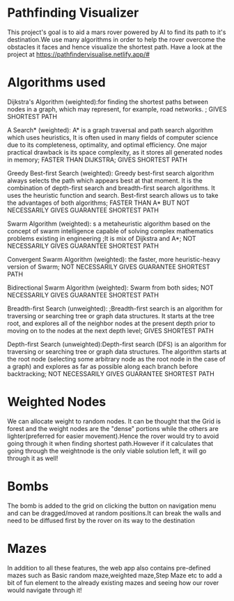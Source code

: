 # Pathfinding Visualizer

This project's goal is to aid a mars rover powered by AI to find its path to it's destination.We use many algorithms in order to help the rover overcome the obstacles it faces and hence visualize the shortest path. Have a look at the project at https://pathfindervisualise.netlify.app/#

# Algorithms used

Dijkstra's Algorithm (weighted):for finding the shortest paths between nodes in a graph, which may represent, for example, road networks. ; GIVES SHORTEST PATH

A Search* (weighted): A* is a graph traversal and path search algorithm which uses heuristics, It is often used in many fields of computer science due to its completeness, optimality, and optimal efficiency. One major practical drawback is its space complexity, as it stores all generated nodes in memory;  FASTER THAN DIJKSTRA; GIVES SHORTEST PATH

Greedy Best-first Search (weighted): Greedy best-first search algorithm always selects the path which appears best at that moment. It is the combination of depth-first search and breadth-first search algorithms. It uses the heuristic function and search. Best-first search allows us to take the advantages of both algorithms; FASTER THAN A* BUT NOT NECESSARILY GIVES GUARANTEE SHORTEST PATH

Swarm Algorithm (weighted): s a metaheuristic algorithm based on the concept of swarm intelligence capable of solving complex mathematics problems existing in engineering ;It is  mix of Dijkstra and A*; NOT NECESSARILY GIVES GUARANTEE SHORTEST PATH

Convergent Swarm Algorithm (weighted): the faster, more heuristic-heavy version of Swarm;  NOT NECESSARILY GIVES GUARANTEE SHORTEST PATH

Bidirectional Swarm Algorithm (weighted): Swarm from both sides; NOT NECESSARILY GIVES GUARANTEE SHORTEST PATH

Breadth-first Search (unweighted): ;Breadth-first search is an algorithm for traversing or searching tree or graph data structures. It starts at the tree root, and explores all of the neighbor nodes at the present depth prior to moving on to the nodes at the next depth level; GIVES SHORTEST PATH

Depth-first Search (unweighted):Depth-first search (DFS) is an algorithm for traversing or searching tree or graph data structures. The algorithm starts at the root node (selecting some arbitrary node as the root node in the case of a graph) and explores as far as possible along each branch before backtracking; NOT NECESSARILY GIVES GUARANTEE SHORTEST PATH


# Weighted Nodes
We can allocate weight to random nodes. It can be thought that the Grid is forest and the weight nodes are the "dense" portions while the others are lighter(preferred for easier movement).Hence the rover would try to avoid going through it when finding shortest path.However if it calculates that going through the weightnode is the only viable solution left, it will go through it as well!

# Bombs
The bomb is added to the grid on clicking the button on navigation menu and can be dragged/moved at random positions.It can break the walls and need to be diffused first by the rover on its way to the destination

# Mazes 
In addition to all these features, the web app also contains pre-defined mazes such as  Basic random maze,weighted maze,Step Maze etc to add a bit of fun element to the already existing mazes and seeing how our rover would navigate through it!
